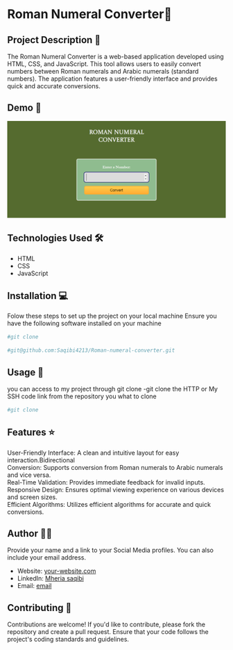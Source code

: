 # Roman Numeral Converter🚀

## Project Description 📝
The Roman Numeral Converter is a web-based application developed using HTML, CSS, and JavaScript. This tool allows users to easily convert numbers between Roman numerals and Arabic numerals (standard numbers). The application features a user-friendly interface and provides quick and accurate conversions.

## Demo 📸

![Demo](./img/roman.png)

## Technologies Used 🛠️
- HTML
- CSS
- JavaScript
## Installation 💻

Folow these steps to set up the project on your local machine 
Ensure you have the following software installed on your machine

```bash
#git clone
```
```bash
#git@github.com:Saqibi4213/Roman-numeral-converter.git
```

## Usage 🎯

you can access to my project through git clone 
-git clone the HTTP or My SSH code link from the repository you what to clone 

```bash
#git clone
```

## Features ⭐
User-Friendly Interface: A clean and intuitive layout for easy interaction.Bidirectional 
<br>
Conversion: Supports conversion from Roman numerals to Arabic numerals and vice versa.
<br>
Real-Time Validation: Provides immediate feedback for invalid inputs.
<br>
Responsive Design: Ensures optimal viewing experience on various devices and screen sizes.
<br>
Efficient Algorithms: Utilizes efficient algorithms for accurate and quick conversions.

## Author 👩‍💻

Provide your name and a link to your Social Media profiles. You can also include your email address.

- Website: [your-website.com](https://your-website.com)
- LinkedIn: [Mheria saqibi](https://www.linkedin.com/in/mheria-saqibi-a386a41a1?utm_source=share&utm_campaign=share_via&utm_content=profile&utm_medium=android_app)
- Email: [email](mosawermh@gmail.com)

## Contributing 🤝

Contributions are welcome! If you'd like to contribute, please fork the repository and create a pull request. Ensure that your code follows the project's coding standards and guidelines.

